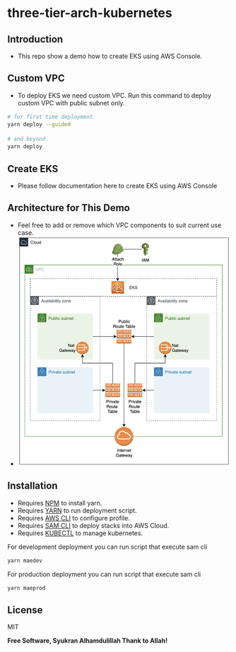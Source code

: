 # three-tier-arch-kubernetes

## Introduction 
- This repo show a demo how to create EKS using AWS Console.

## Custom VPC
- To deploy EKS we need custom VPC. Run this command to deploy custom VPC with public subnet only.
```sh
# for first time deployment
yarn deploy --guided

# and beyond
yarn deploy
```

## Create EKS
- Please follow documentation here to create EKS using AWS Console

## Architecture for This Demo
- Feel free to add or remove which VPC components to suit current use case.
- ![alt text](./images/eksArchitecture.png)

## Installation
- Requires [NPM][node.js] to install yarn.
- Requires [YARN][Yarn] to run deployment script.
- Requires [AWS CLI][AWS CLI] to configure profile.
- Requires [SAM CLI][SAM CLI] to deploy stacks into AWS Cloud.
- Requires [KUBECTL][Kubectl] to manage kubernetes.

For development deployment you can run script that execute sam cli
```sh
yarn maedev
```
For production deployment you can run script that execute sam cli
```sh
yarn maeprod
```



## License

MIT

**Free Software, Syukran Alhamdulillah Thank to Allah!**

   [node.js]: <http://nodejs.org>
   [SAM CLI]: <https://docs.aws.amazon.com/serverless-application-model/latest/developerguide/serverless-sam-cli-install.html>
   [AWS CLI]: <https://docs.aws.amazon.com/cli/latest/userguide/install-cliv2.html>
   [Kubectl]: <https://kubernetes.io/docs/tasks/tools/>
   [Kubectl Command]: <https://kubernetes.io/docs/reference/kubectl/kubectl/>
   [Yarn]: <https://classic.yarnpkg.com/lang/en/docs/install/#mac-stable>
   [Websocketking]: <https://websocketking.com/>